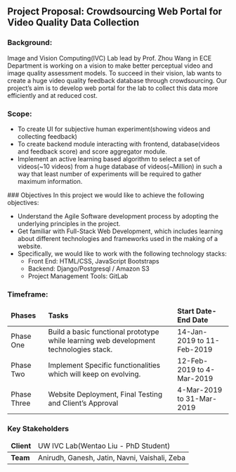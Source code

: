 ## Project Proposal: Crowdsourcing Web Portal for Video Quality Data Collection

### Background:
Image and Vision Computing(IVC) Lab lead by Prof. Zhou Wang in ECE Department is  working on a vision to make better perceptual video and image quality assessment models. To succeed in their vision, lab wants to create a huge video quality feedback database through crowdsourcing. Our project’s aim is to develop web portal for the lab to collect this data more efficiently and at reduced cost.

### Scope:
<ul>
<li>	To create UI  for subjective human experiment(showing videos and collecting feedback)</li>
 <li> To create backend module interacting with frontend, database(videos and feedback score) and score aggregator module.</li>
<li>	Implement an active learning based algorithm to select a set of videos(~10 videos) from a huge database of videos(~Million) in such a way that least number of experiments will be required to gather maximum information.</li>
</ul>
### Objectives
In this project we would like to achieve the following objectives:
<ul>
<li>	 Understand the Agile Software development process by adopting  the underlying principles in the project. </li>
<li>	Get familiar with Full-Stack Web Development, which includes learning about different technologies and frameworks used in the making of a website.</li>
<li>	Specifically, we would like to work with the following technology stacks:
<ul>
    		<li>Front End: HTML/CSS, JavaScript Bootstraps</li>
    		<li>Backend: Django/Postgresql / Amazon S3 </li>
    		<li>Project Management Tools:  GitLab </li>
</ul>
</li>
</ul>

### Timeframe:

<table>
<thead>
<tr>
<td><b>Phases<b></td>
<td><b>Tasks<b></td>
<td><b>Start Date-End Date<b></td>
</tr>
</thead>
<tbody>
<tr>
<td>Phase One</td>
<td>Build a basic functional prototype while learning web development technologies stack.</td>
<td>14-Jan-2019  to 11-Feb-2019</td>
</tr>

<tr>
<td>Phase Two</td>
<td>Implement Specific functionalities which will keep on evolving.</td>
<td>12-Feb-2019 to 4-Mar-2019</td>
</tr>

<tr>
<td>Phase Three</td>
<td>Website Deployment, Final Testing and Client’s Approval</td>
<td>4-Mar-2019 to 31-Mar-2019</td>
</tr>
</tbody>
</table>

### Key Stakeholders
<table>
<thead>
<tr>
<td><b>Client<b></td>
<td>UW IVC Lab(Wentao Liu - PhD Student)</td>
</tr>
</thead>
<tbody>
<tr>
<td><b>Team<b></td>
<td>Anirudh, Ganesh, Jatin, Navni, Vaishali, Zeba</td>
</tr>
</tbody>
</table>

